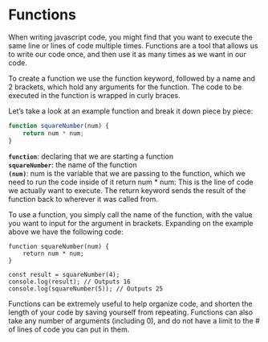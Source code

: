 # Functions
When writing javascript code, you might find that you want to execute the same line or lines of code multiple times. Functions are a tool that allows us to write our code once, and then use it as many times as we want in our code.

To create a function we use the function keyword, followed by a name and 2 brackets, which hold any arguments for the function. The code to be executed in the function is wrapped in curly braces.

Let’s take a look at an example function and break it down piece by piece:

```js
function squareNumber(num) {
	return num * num;
}
```

**`function`**: declaring that we are starting a function \
**`squareNumber`**: the name of the function \
**`(num)`**: num is the variable that we are passing to the function, which we need to run the code inside of it
return num * num: This is the line of code we actually want to execute. The return keyword sends the result of the function back to wherever it was called from.

To use a function, you simply call the name of the function, with the value you want to input for the argument in brackets. Expanding on the example above we have the following code:

```js,playground
function squareNumber(num) {
	return num * num;
}

const result = squareNumber(4);
console.log(result); // Outputs 16
console.log(squareNumber(5)); // Outputs 25
```

Functions can be extremely useful to help organize code, and shorten the length of your code by saving yourself from repeating. Functions can also take any number of arguments (including 0), and do not have a limit to the # of lines of code you can put in them.

